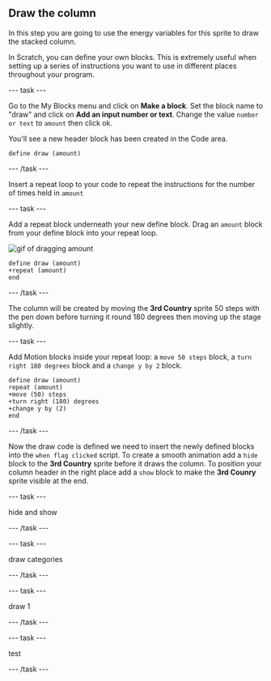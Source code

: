 ## Draw the column

In this step you are going to use the energy variables for this sprite to draw the stacked column.

In Scratch, you can define your own blocks. This is extremely useful when setting up a series of instructions you want to use in different places throughout your program. 

--- task ---

Go to the My Blocks menu and click on **Make a block**. Set the block name to "draw" and click on **Add an input number or text**. Change the value `number or text` to `amount` then click ok. 

You'll see a new header block has been created in the Code area.

```blocks3
define draw (amount)
```

--- /task ---

Insert a repeat loop to your code to repeat the instructions for the number of times held in `amount`

--- task ---

Add a repeat block underneath your new define block. Drag an `amount` block from your define block into your repeat loop.

![gif of dragging amount](images/drag-amount.gif)

```blocks3
define draw (amount)
+repeat (amount)
end
```

--- /task ---

The column will be created by moving the **3rd Country** sprite 50 steps with the pen down before turning it round 180 degrees then moving up the stage slightly.

--- task ---

Add Motion blocks inside your repeat loop: a `move 50 steps` block, a `turn right 180 degrees` block and a `change y by 2` block.

```blocks3
define draw (amount)
repeat (amount)
+move (50) steps
+turn right (180) degrees
+change y by (2)
end
```

--- /task ---

Now the draw code is defined we need to insert the newly defined blocks into the `when flag clicked` script. To create a smooth animation add a `hide` block to the **3rd Country** sprite before it draws the column. To position your column header in the right place add a `show` block to make the **3rd Counry** sprite visible at the end.

--- task ---

hide and show

--- /task ---

--- task ---

draw categories


--- /task ---

--- task ---

draw 1

--- /task ---

--- task ---

test

--- /task ---
